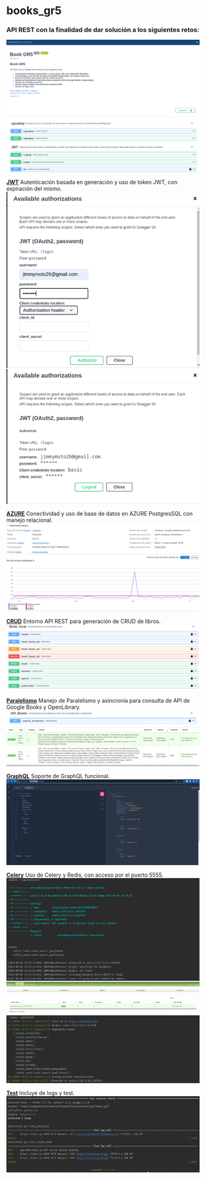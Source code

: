 # books_gr5
### API REST con la finalidad de dar solución a los siguientes retos:
![JWT](images/book_gr5.png) 



**[JWT](http://0.0.0.0:8000/login)** Autenticación basada en generación y uso de token JWT, con expiración del mismo.
![JWT](images/JWT_1.png)
![JWT](images/JWT_2.png)

**[AZURE](https://portal.azure.com/)** Conectividad y uso de base de datos en AZURE PostgresSQL con manejo relacional.
![AZURE](images/azure.png)

**[CRUD](http://0.0.0.0:8000/book)** Entorno API REST para generación de CRUD de libros.
![CRUD](images/crud.png)

**[Paralelismo](http://0.0.0.0:8000/search_attributes)** Manejo de Paralelismo y asincronía para consulta de API de Google Books y OpenLibrary.
![Paralelismo](images/paralelismo_1.png)
![Paralelismo](images/paralelismo_2.png)

**[GraphQL](http://0.0.0.0:8000/sgraphql)** Soporte de GraphQL funcional.
![GraphQL](images/graphql.png)

**[Celery](http://0.0.0.0:5000)** Uso de Celery y Redis, con acceso por el puerto 5555.
![Celery](images/worker.png)
![flower](images/flower_1.png)
![flower](images/flower.png)

**[Test](http://0.0.0.0:8000/documentation)** Incluye de logs y test.
![Test](images/pytest.png)
